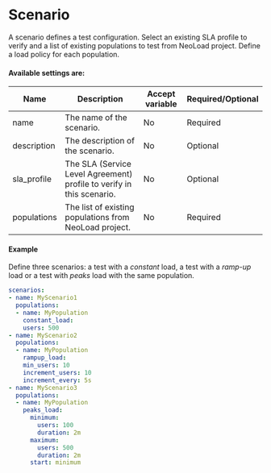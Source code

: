 # Scenario
A scenario defines a test configuration. Select an existing SLA profile to verify and a list of existing populations to test from NeoLoad project. Define a load policy for each population.

#### Available settings are:

| Name        | Description                                                  | Accept variable   | Required/Optional |
| ----------- | ------------------------------------------------------------ | ----------------- | ----------------- |
| name        | The name of the scenario.                                    | No                | Required          |
| description | The description of the scenario.                             | No                | Optional          |
| sla_profile | The SLA (Service Level Agreement) profile to verify in this scenario. | No                | Optional          |
| populations | The list of existing populations from NeoLoad project.       | No                | Required          |

#### Example

Define three scenarios: a test with a *constant* load, a test with a *ramp-up* load or a test with *peaks* load with the same population.

```yaml
scenarios:
- name: MyScenario1
  populations:
  - name: MyPopulation
    constant_load:
    users: 500
- name: MyScenario2
  populations:
  - name: MyPopulation
    rampup_load:
    min_users: 10
    increment_users: 10
    increment_every: 5s
- name: MyScenario3
  populations:
  - name: MyPopulation
    peaks_load:
      minimum:
        users: 100
        duration: 2m
      maximum:
        users: 500
        duration: 2m
      start: minimum
```